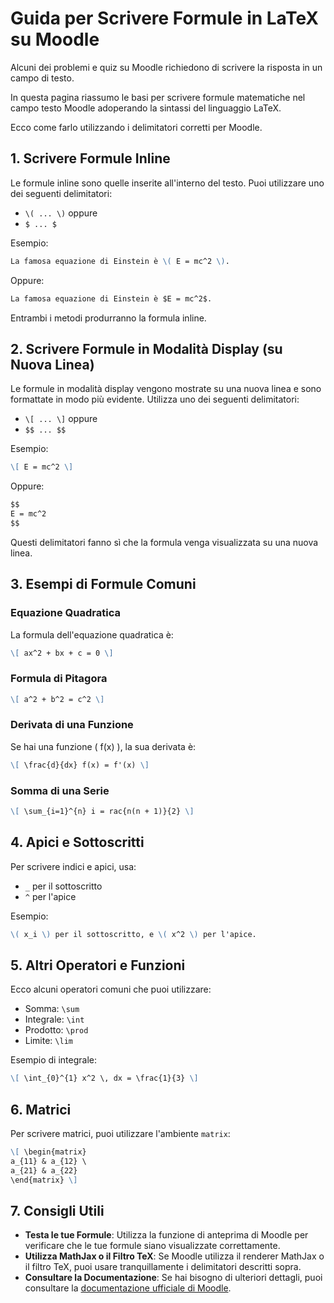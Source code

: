 # Guida per Scrivere Formule in LaTeX su Moodle

Alcuni dei problemi e quiz su Moodle richiedono di scrivere la risposta in un campo di testo.

In questa pagina riassumo le basi per  scrivere formule matematiche nel campo testo Moodle adoperando la sintassi del linguaggio LaTeX.

Ecco come farlo utilizzando i delimitatori corretti per Moodle.

## 1. Scrivere Formule Inline

Le formule inline sono quelle inserite all'interno del testo. Puoi utilizzare uno dei seguenti delimitatori:
- `\( ... \)` oppure
- `$ ... $`

Esempio:

```markdown
La famosa equazione di Einstein è \( E = mc^2 \).
```

Oppure:

```markdown
La famosa equazione di Einstein è $E = mc^2$.
```

Entrambi i metodi produrranno la formula inline.

## 2. Scrivere Formule in Modalità Display (su Nuova Linea)

Le formule in modalità display vengono mostrate su una nuova linea e sono formattate in modo più evidente. Utilizza uno dei seguenti delimitatori:
- `\[ ... \]` oppure
- `$$ ... $$`

Esempio:

```markdown
\[ E = mc^2 \]
```

Oppure:

```markdown
$$
E = mc^2
$$
```

Questi delimitatori fanno sì che la formula venga visualizzata su una nuova linea.

## 3. Esempi di Formule Comuni

### Equazione Quadratica

La formula dell'equazione quadratica è:

```markdown
\[ ax^2 + bx + c = 0 \]
```

### Formula di Pitagora

```markdown
\[ a^2 + b^2 = c^2 \]
```

### Derivata di una Funzione

Se hai una funzione \( f(x) \), la sua derivata è:

```markdown
\[ \frac{d}{dx} f(x) = f'(x) \]
```

### Somma di una Serie

```markdown
\[ \sum_{i=1}^{n} i = rac{n(n + 1)}{2} \]
```

## 4. Apici e Sottoscritti

Per scrivere indici e apici, usa:
- `_` per il sottoscritto
- `^` per l'apice

Esempio:

```markdown
\( x_i \) per il sottoscritto, e \( x^2 \) per l'apice.
```

## 5. Altri Operatori e Funzioni

Ecco alcuni operatori comuni che puoi utilizzare:

- Somma: `\sum`
- Integrale: `\int`
- Prodotto: `\prod`
- Limite: `\lim`

Esempio di integrale:

```markdown
\[ \int_{0}^{1} x^2 \, dx = \frac{1}{3} \]
```

## 6. Matrici

Per scrivere matrici, puoi utilizzare l'ambiente `matrix`:

```markdown
\[ \begin{matrix}
a_{11} & a_{12} \
a_{21} & a_{22}
\end{matrix} \]
```

## 7. Consigli Utili

- **Testa le tue Formule**: Utilizza la funzione di anteprima di Moodle per verificare che le tue formule siano visualizzate correttamente.
- **Utilizza MathJax o il Filtro TeX**: Se Moodle utilizza il renderer MathJax o il filtro TeX, puoi usare tranquillamente i delimitatori descritti sopra.
- **Consultare la Documentazione**: Se hai bisogno di ulteriori dettagli, puoi consultare la [documentazione ufficiale di Moodle](https://docs.moodle.org).
